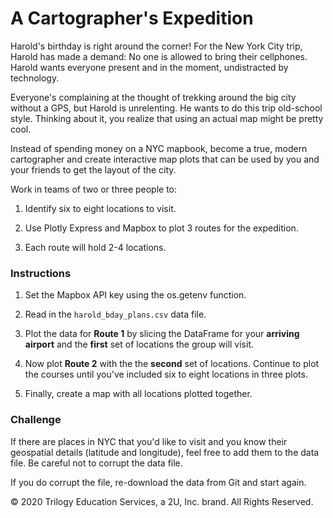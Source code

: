 # A Cartographer's Expedition

Harold's birthday is right around the corner! For the New York City trip, Harold has made a demand: No one is allowed to bring their cellphones. Harold wants everyone present and in the moment, undistracted by technology.

Everyone's complaining at the thought of trekking around the big city without a GPS, but Harold is unrelenting. He wants to do this trip old-school style. Thinking about it, you realize that using an actual map might be pretty cool.

Instead of spending money on a NYC mapbook, become a true, modern cartographer and create interactive map plots that can be used by you and your friends to get the layout of the city.

Work in teams of two or three people to:

1. Identify six to eight locations to visit.

2. Use Plotly Express and Mapbox to plot 3 routes for the expedition.

3. Each route will hold 2-4 locations.

### Instructions

1. Set the Mapbox API key using the os.getenv function.

2. Read in the `harold_bday_plans.csv` data file.

2. Plot the data for **Route 1** by slicing the DataFrame for your **arriving airport** and the **first** set of locations the group will visit.

3. Now plot **Route 2** with the the **second** set of locations. Continue to plot the courses until you've included six to eight locations in three plots.

4. Finally, create a map with all locations plotted together.

### Challenge

If there are places in NYC that you'd like to visit and you know their geospatial details (latitude and longitude), feel free to add them to the data file. Be careful not to corrupt the data file.

If you do corrupt the file, re-download the data from Git and start again.



© 2020 Trilogy Education Services, a 2U, Inc. brand. All Rights Reserved.
